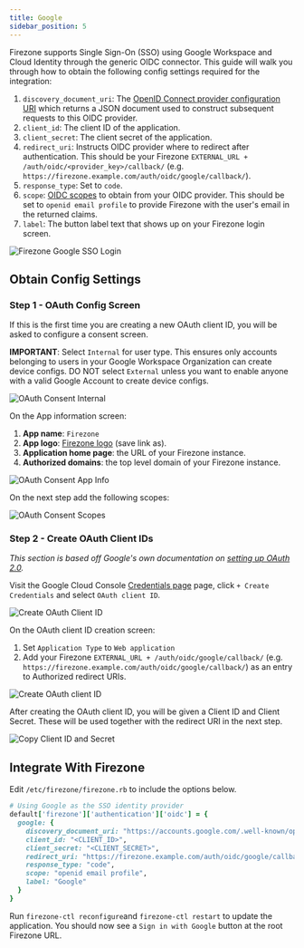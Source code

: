 ```yaml
---
title: Google
sidebar_position: 5
---
```


Firezone supports Single Sign-On (SSO) using Google Workspace and Cloud Identity
through the generic OIDC connector. This guide will walk you through how to
obtain the following config settings required for the integration:

1. `discovery_document_uri`: The
[OpenID Connect provider configuration URI](https://openid.net/specs/openid-connect-discovery-1_0.html#ProviderConfig)
which returns a JSON document used to construct subsequent requests to this
OIDC provider.
1. `client_id`: The client ID of the application.
1. `client_secret`: The client secret of the application.
1. `redirect_uri`: Instructs OIDC provider where to redirect after authentication.
This should be your Firezone `EXTERNAL_URL + /auth/oidc/<provider_key>/callback/`
(e.g. `https://firezone.example.com/auth/oidc/google/callback/`).
1. `response_type`: Set to `code`.
1. `scope`: [OIDC scopes](https://openid.net/specs/openid-connect-basic-1_0.html#Scopes)
to obtain from your OIDC provider. This should be set to `openid email profile`
to provide Firezone with the user's email in the returned claims.
1. `label`: The button label text that shows up on your Firezone login screen.

![Firezone Google SSO Login](https://user-images.githubusercontent.com/52545545/156853456-1ab3f041-1002-4c79-a266-82acb5802890.gif)

## Obtain Config Settings

### Step 1 - OAuth Config Screen

If this is the first time you are creating a new OAuth client ID, you will
be asked to configure a consent screen.

**IMPORTANT**: Select `Internal` for user type. This ensures only accounts
belonging to users in your Google Workspace Organization can create device configs.
DO NOT select `External` unless you want to enable anyone with a valid Google Account
to create device configs.

![OAuth Consent Internal](https://user-images.githubusercontent.com/52545545/156853731-1e4ad1d4-c761-4a28-84db-cd880e3c46a3.png)

On the App information screen:

1. **App name**: `Firezone`
1. **App logo**: [Firezone logo](https://user-images.githubusercontent.com/52545545/156854754-da66a9e1-33d5-47f5-877f-eff8b330ab2b.png)
(save link as).
1. **Application home page**: the URL of your Firezone instance.
1. **Authorized domains**: the top level domain of your Firezone instance.

![OAuth Consent App Info](https://user-images.githubusercontent.com/52545545/156853737-211ab7de-4c8f-4104-b3e8-5586c7a2ce6e.png)

On the next step add the following scopes:

![OAuth Consent Scopes](https://user-images.githubusercontent.com/52545545/168910904-57e86d71-b8ae-4b11-8b9c-bf8a19127065.png)

### Step 2 - Create OAuth Client IDs

_This section is based off Google's own documentation on
[setting up OAuth 2.0](https://support.google.com/cloud/answer/6158849)._

Visit the Google Cloud Console
[Credentials page](https://console.cloud.google.com/apis/credentials)
page, click `+ Create Credentials` and select `OAuth client ID`.

![Create OAuth Client ID](https://user-images.githubusercontent.com/52545545/155904211-c36095b9-4bbd-44c1-95f8-bb165e314af3.png)

On the OAuth client ID creation screen:

1. Set `Application Type` to `Web application`
1. Add your Firezone `EXTERNAL_URL + /auth/oidc/google/callback/`
(e.g. `https://firezone.example.com/auth/oidc/google/callback/`) as an entry to
Authorized redirect URIs.

![Create OAuth client ID](https://user-images.githubusercontent.com/52545545/168910923-819300d3-b0c2-49a6-81ee-884dce471362.png)

After creating the OAuth client ID, you will be given a Client ID and Client Secret.
These will be used together with the redirect URI in the next step.

![Copy Client ID and Secret](https://user-images.githubusercontent.com/52545545/168913326-10e694d2-cda0-4ed3-b401-2406b36af7c0.png)

## Integrate With Firezone

Edit `/etc/firezone/firezone.rb` to include the options below.

```ruby
# Using Google as the SSO identity provider
default['firezone']['authentication']['oidc'] = {
  google: {
    discovery_document_uri: "https://accounts.google.com/.well-known/openid-configuration",
    client_id: "<CLIENT_ID>",
    client_secret: "<CLIENT_SECRET>",
    redirect_uri: "https://firezone.example.com/auth/oidc/google/callback/",
    response_type: "code",
    scope: "openid email profile",
    label: "Google"
  }
}
```

Run `firezone-ctl reconfigure`and `firezone-ctl restart` to update the application.
You should now see a `Sign in with Google` button at the root Firezone URL.
